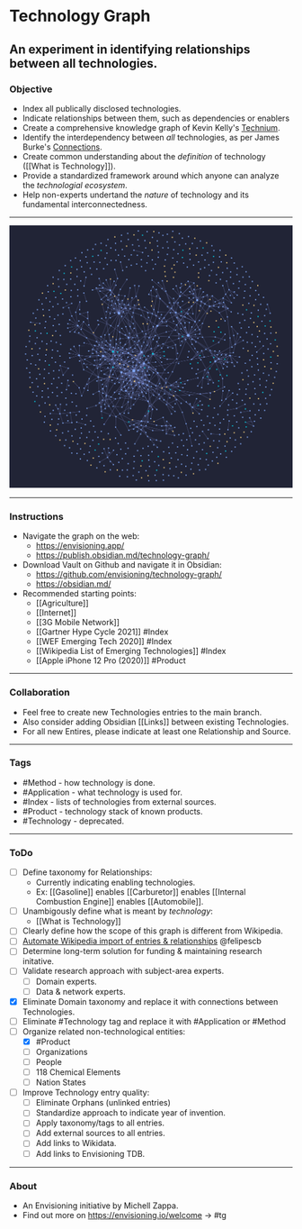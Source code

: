  
# Technology Graph
## An experiment in identifying relationships between all technologies.




### Objective
- Index all publically disclosed technologies.
- Indicate relationships between them, such as dependencies or enablers
- Create a comprehensive knowledge graph of Kevin Kelly's [Technium](https://kk.org/thetechnium/the-seventh-kin/).
- Identify the interdependency between *all* technologies, as per James Burke's [Connections](https://archive.org/details/james-burke-connections_s01e01).
- Create common understanding about the *definition* of technology ([[What is Technology]]).
- Provide a standardized framework around which anyone can analyze the *technologial ecosystem*.
- Help non-experts undertand the *nature* of technology and its fundamental interconnectedness.

---


![TG](/-/img/technology-graph.png)


---

### Instructions
- Navigate the graph on the web:
	- https://envisioning.app/
	- https://publish.obsidian.md/technology-graph/
- Download Vault on Github and navigate it in Obsidian:
	- https://github.com/envisioning/technology-graph/ 
	- https://obsidian.md/
- Recommended starting points:
	- [[Agriculture]]
	- [[Internet]] 
	- [[3G Mobile Network]] 
	- [[Gartner Hype Cycle 2021]] #Index 
	- [[WEF Emerging Tech 2020]] #Index 
	- [[Wikipedia List of Emerging Technologies]] #Index 
	- [[Apple iPhone 12 Pro (2020)]] #Product 

---

### Collaboration
- Feel free to create new Technologies entries to the main branch.
- Also consider adding Obsidian \[[Links\]] between existing Technologies.
- For all new Entires, please indicate at least one Relationship and Source.

---

### Tags
- #Method - how technology is done.
- #Application - what technology is used for.
- #Index - lists of technologies from external sources.
- #Product - technology stack of known products.
- #Technology - deprecated.

---

### ToDo
- [ ] Define taxonomy for Relationships:
	- Currently indicating enabling technologies.
	- Ex: [[Gasoline]] enables [[Carburetor]] enables [[Internal Combustion Engine]] enables [[Automobile]].
- [ ] Unambigously define what is meant by *technology*:
	- [[What is Technology]]
- [ ] Clearly define how the scope of this graph is different from Wikipedia.
- [ ] [Automate Wikipedia import of entries & relationships](https://github.com/envisioning/technology-graph/pull/1) @felipescb
- [ ] Determine long-term solution for funding & maintaining research initative.
- [ ] Validate research approach with subject-area experts.
	- [ ] Domain experts.
	- [ ] Data & network experts.
- [x] Eliminate Domain taxonomy and replace it with connections between Technologies.
- [ ] Eliminate #Technology tag and replace it with #Application or #Method 
- [ ] Organize related non-technological entities:
	- [x] #Product 
	- [ ] Organizations
	- [ ] People
	- [ ] 118 Chemical Elements
	- [ ] Nation States
- [ ] Improve Technology entry quality:
	- [ ] Eliminate Orphans (unlinked entries)
	- [ ] Standardize approach to indicate year of invention.
	- [ ] Apply taxonomy/tags to all entries.
	- [ ] Add external sources to all entries.
	- [ ] Add links to Wikidata.
	- [ ] Add links to Envisioning TDB.

---

### About
- An Envisioning initiative by Michell Zappa.
- Find out more on https://envisioning.io/welcome -> \#tg

